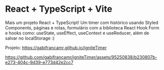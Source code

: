 # React + TypeScript + Vite

Mais um projeto React + TypeScript! Um timer com histórico usando Styled Components, páginas e rotas, formulário com a biblioteca React Hook Form e hooks como: useState, useEffect, useContext e useReducer, além de salvar no localStorage :) 

Projeto: https://gabifrancamr.github.io/igniteTimer

https://github.com/gabifrancamr/igniteTimer/assets/95250838/b230807b-e273-404c-9d39-e773d42e2cc7


